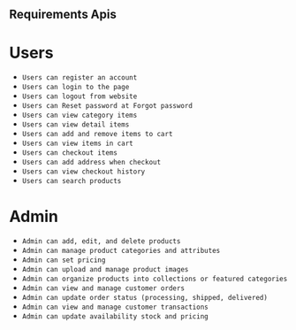 ## Requirements Apis
# Users

- `Users can register an account`
- `Users can login to the page`
- `Users can logout from website`
- `Users can Reset password at Forgot password`
- `Users can view category items`
- `Users can view detail items`
- `Users can add and remove items to cart`
- `Users can view items in cart`
- `Users can checkout items`
- `Users can add address when checkout`
- `Users can view checkout history`
- `Users can search products`

# Admin

- `Admin can add, edit, and delete products`
- `Admin can manage product categories and attributes`
- `Admin can set pricing`
- `Admin can upload and manage product images`
- `Admin can organize products into collections or featured categories`
- `Admin can view and manage customer orders`
- `Admin can update order status (processing, shipped, delivered)`
- `Admin can view and manage customer transactions`
- `Admin can update availability stock and pricing`
